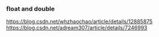 ### float and double
https://blog.csdn.net/whzhaochao/article/details/12885875
https://blog.csdn.net/adream307/article/details/7246993